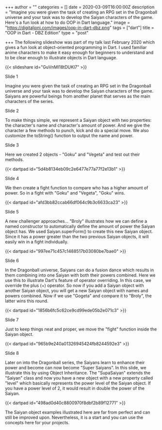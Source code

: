+++
author = ""
categories = []
date = 2020-03-09T16:00:00Z
description = "Imagine you were given the task of creating an RPG set in the Dragonball universe and your task was to develop the Saiyan characters of the game. Here's a fun look at how to do OOP in Dart language."
image = "https://digitaljoni.com/images/oop-in-dart-dbz.png"
tags = ["dart"]
title = "OOP in Dart - DBZ Edition"
type = "post"

+++
The following slideshow was part of my talk last February 2020 which gives a fun look at object-oriented programming in Dart. I used familiar anime characters to make it easy enough for beginners to understand and to be clear enough to illustrate objects in Dart language.

{{< slideshare id="GuVnMI18tDUKl7" >}}

Slide 1

Imagine you were given the task of creating an RPG set in the Dragonball universe and your task was to develop the Saiyan characters of the game. Saiyans are powerful beings from another planet that serves as the main characters of the series.

Slide 2

To make things simple, we represent a Saiyan object with two properties: the character's name and character's amount of power. And we give the character a few methods to punch, kick and do a special move. We also customize the toString() function to output the name and power.

Slide 3

Here we created 2 objects - "Goku" and "Vegeta" and test out their methods.

{{< dartpad id="5d4b8134eb09c2e6477e77a77f2e13b1" >}}

Slide 4

We then create a fight function to compare who has a higher amount of power. So in a fight with "Goku" and "Vegeta", "Goku" wins.

{{< dartpad id="afd3bb82ccab66df064c9b3c6633ca23" >}}

Slide 5

A new challenger approaches... "Broly" illustrates how we can define a named constructor to automatically define the amount of power the Saiyan object has. We used Saiyan.superForm() to create this new Saiyan object. Since it has a power greater than the two previous Saiyan objects, it will easily win in a fight individually.

{{< dartpad id="997ee71c457c1488517b03080be7bae0" >}}

Slide 6

In the Dragonball universe, Saiyans can do a fusion dance which results in them combining into one Saiyan with both their powers combined. Here we use this to illustrate Dart's feature of operator overriding. In this case, we override the plus (+) operator. So now if you add a Saiyan object with another Saiyan object, you will get a new Saiyan object with names and powers combined. Now if we use "Gogeta" and compare it to "Broly", the latter wins this round.

{{< dartpad id="1856b6fc5c62ce9cd99ede05b2e071c3" >}}

Slide 7

Just to keep things neat and proper, we move the "fight" function inside the Saiyan object.

{{< dartpad id="965b9e240a01326945424fb8244592e3" >}}

Slide 8

Later on into the Dragonball series, the Saiyans learn to enhance their power and become can now become "Super Saiyans". In this slide, we illustrate this by using Object Inheritance. The "SupaSaiyan" extends the "Saiyan" class and now you have a new object with a new property called "level" which basically represents the power level of the Saiyan object. If you have a power level of 2, it would result in double the power of the Saiyan.

{{< dartpad id="498ad0d40c8800970f8dbf2b89f12771" >}}

The Saiyan object examples illustrated here are far from perfect and can still be improved upon. Nevertheless, it is a start and you can use the concepts here for your projects.